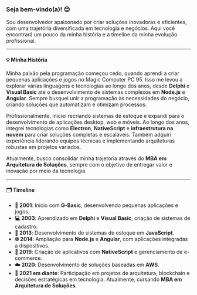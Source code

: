### Seja bem-vindo(a)! 😊

Sou desenvolvedor apaixonado por criar soluções inovadoras e eficientes, com uma trajetória diversificada em tecnologia e negócios. Aqui você encontrará um pouco da minha história e a timeline da minha evolução profissional.

---

#### 💡 Minha História

Minha paixão pela programação começou cedo, quando aprendi a criar pequenas aplicações e jogos no Magic Computer PC 95. Isso me levou a explorar várias linguagens e tecnologias ao longo dos anos, desde **Delphi** e **Visual Basic** até o desenvolvimento de sistemas complexos em **Node.js** e **Angular**. Sempre busquei unir a programação às necessidades do negócio, criando soluções que automatizam e otimizam processos.

Profissionalmente, iniciei recriando sistemas de estoque e expandi para o desenvolvimento de aplicações desktop, web e móveis. Ao longo dos anos, integrei tecnologias como **Electron**, **NativeScript** e **infraestrutura na nuvem** para criar soluções completas e escaláveis. Também adquiri experiência liderando equipes técnicas e implementando arquiteturas robustas em projetos variados.

Atualmente, busco consolidar minha trajetória através do **MBA em Arquitetura de Soluções**, sempre com o objetivo de entregar valor e inovação por meio da tecnologia.

---

#### 🗂️ Timeline

- **📜 2001**: Início com **G-Basic**, desenvolvendo pequenas aplicações e jogos.
- **💻 2003**: Aprendizado em **Delphi** e **Visual Basic**, criação de sistemas de cadastro.
- **🔧 2013**: Desenvolvimento de sistemas de estoque em **JavaScript**.
- **🌐 2014**: Ampliação para **Node.js** e **Angular**, com aplicações integradas a dispositivos.
- **📱 2019**: Criação de aplicativos com **NativeScript** e gerenciamento de e-commerce.
- **☁️ 2020**: Desenvolvimento de soluções baseadas em **AWS**.
- **🚀 2021 em diante**: Participação em projetos de arquitetura, blockchain e decisões estratégicas em tecnologia. Atualmente, cursando **MBA em Arquitetura de Soluções**.
